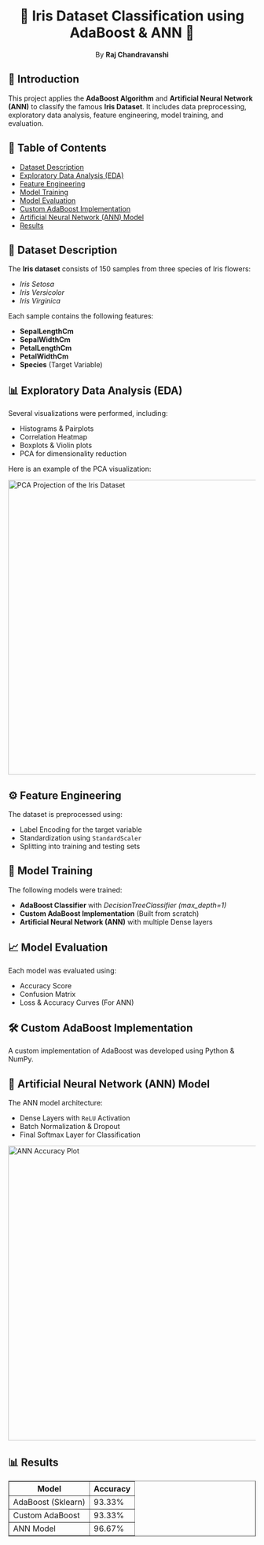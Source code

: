 <!DOCTYPE html>
<html lang="en">
<head>
    <meta charset="UTF-8">
    <meta name="viewport" content="width=device-width, initial-scale=1.0">
    <title>Iris Dataset Classification using AdaBoost & ANN</title>
</head>
<body>

<h1 style="text-align:center;">🌸 Iris Dataset Classification using AdaBoost & ANN 🌸</h1>

<p style="text-align:center;">By <strong>Raj Chandravanshi</strong></p>

<h2>📌 Introduction</h2>
<p>
This project applies the <strong>AdaBoost Algorithm</strong> and <strong>Artificial Neural Network (ANN)</strong> to classify the famous <strong>Iris Dataset</strong>. 
It includes data preprocessing, exploratory data analysis, feature engineering, model training, and evaluation.
</p>

<h2>📖 Table of Contents</h2>
<ul>
    <li><a href="#dataset-description">Dataset Description</a></li>
    <li><a href="#eda">Exploratory Data Analysis (EDA)</a></li>
    <li><a href="#feature-engineering">Feature Engineering</a></li>
    <li><a href="#model-training">Model Training</a></li>
    <li><a href="#model-evaluation">Model Evaluation</a></li>
    <li><a href="#custom-adaboost">Custom AdaBoost Implementation</a></li>
    <li><a href="#ann-model">Artificial Neural Network (ANN) Model</a></li>
    <li><a href="#results">Results</a></li>
</ul>

<h2 id="dataset-description">📂 Dataset Description</h2>
<p>
The <strong>Iris dataset</strong> consists of 150 samples from three species of Iris flowers:
<ul>
    <li><em>Iris Setosa</em></li>
    <li><em>Iris Versicolor</em></li>
    <li><em>Iris Virginica</em></li>
</ul>
Each sample contains the following features:
<ul>
    <li><strong>SepalLengthCm</strong></li>
    <li><strong>SepalWidthCm</strong></li>
    <li><strong>PetalLengthCm</strong></li>
    <li><strong>PetalWidthCm</strong></li>
    <li><strong>Species</strong> (Target Variable)</li>
</ul>
</p>

<h2 id="eda">📊 Exploratory Data Analysis (EDA)</h2>
<p>Several visualizations were performed, including:</p>
<ul>
    <li>Histograms & Pairplots</li>
    <li>Correlation Heatmap</li>
    <li>Boxplots & Violin plots</li>
    <li>PCA for dimensionality reduction</li>
</ul>
<p>Here is an example of the PCA visualization:</p>
<img src="pca_plot.png" alt="PCA Projection of the Iris Dataset" width="600"/>

<h2 id="feature-engineering">⚙️ Feature Engineering</h2>
<p>The dataset is preprocessed using:</p>
<ul>
    <li>Label Encoding for the target variable</li>
    <li>Standardization using <code>StandardScaler</code></li>
    <li>Splitting into training and testing sets</li>
</ul>

<h2 id="model-training">🚀 Model Training</h2>
<p>The following models were trained:</p>
<ul>
    <li><strong>AdaBoost Classifier</strong> with <em>DecisionTreeClassifier (max_depth=1)</em></li>
    <li><strong>Custom AdaBoost Implementation</strong> (Built from scratch)</li>
    <li><strong>Artificial Neural Network (ANN)</strong> with multiple Dense layers</li>
</ul>

<h2 id="model-evaluation">📈 Model Evaluation</h2>
<p>Each model was evaluated using:</p>
<ul>
    <li>Accuracy Score</li>
    <li>Confusion Matrix</li>
    <li>Loss & Accuracy Curves (For ANN)</li>
</ul>

<h2 id="custom-adaboost">🛠️ Custom AdaBoost Implementation</h2>
<p>A custom implementation of AdaBoost was developed using Python & NumPy.</p>

<h2 id="ann-model">🔬 Artificial Neural Network (ANN) Model</h2>
<p>The ANN model architecture:</p>
<ul>
    <li>Dense Layers with <code>ReLU</code> Activation</li>
    <li>Batch Normalization & Dropout</li>
    <li>Final Softmax Layer for Classification</li>
</ul>
<p><img src="ann_accuracy_plot.png" alt="ANN Accuracy Plot" width="600"/></p>

<h2 id="results">📊 Results</h2>
<table border="1">
    <tr>
        <th>Model</th>
        <th>Accuracy</th>
    </tr>
    <tr>
        <td>AdaBoost (Sklearn)</td>
        <td>93.33%</td>
    </tr>
    <tr>
        <td>Custom AdaBoost</td>
        <td>93.33%</td>
    </tr>
    <tr>
        <td>ANN Model</td>
        <td>96.67%</td>
    </tr>
</table>
